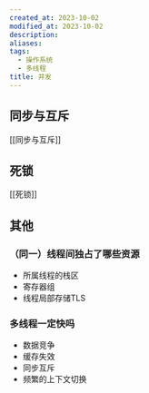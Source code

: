 ```yaml
---
created_at: 2023-10-02
modified_at: 2023-10-02
description: 
aliases: 
tags:
  - 操作系统
  - 多线程
title: 并发
---
```

## 同步与互斥 
[[同步与互斥]]
## 死锁 
[[死锁]]
## 其他
### （同一）线程间独占了哪些资源
- 所属线程的栈区
- 寄存器组
- 线程局部存储TLS
### 多线程一定快吗
- 数据竞争
- 缓存失效
- 同步互斥
- 频繁的上下文切换